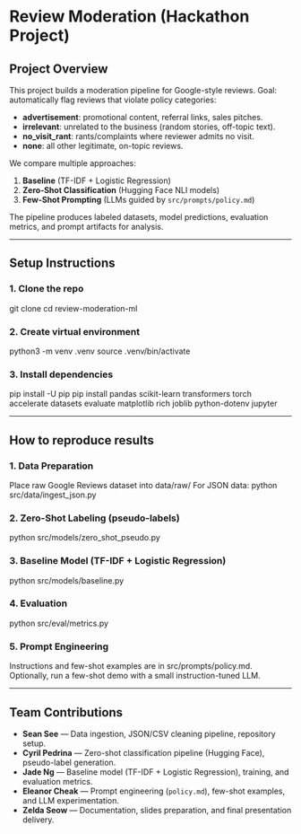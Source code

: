 # Review Moderation (Hackathon Project)

## Project Overview
This project builds a moderation pipeline for Google-style reviews.
Goal: automatically flag reviews that violate policy categories:
- **advertisement**: promotional content, referral links, sales pitches.
- **irrelevant**: unrelated to the business (random stories, off-topic text).
- **no_visit_rant**: rants/complaints where reviewer admits no visit.
- **none**: all other legitimate, on-topic reviews.

We compare multiple approaches:
1. **Baseline** (TF-IDF + Logistic Regression)
2. **Zero-Shot Classification** (Hugging Face NLI models)
3. **Few-Shot Prompting** (LLMs guided by `src/prompts/policy.md`)

The pipeline produces labeled datasets, model predictions, evaluation metrics, and prompt artifacts for analysis.

---

## Setup Instructions

### 1. Clone the repo
git clone <your-repo-url>
cd review-moderation-ml

### 2. Create virtual environment
python3 -m venv .venv
source .venv/bin/activate

### 3. Install dependencies
pip install -U pip
pip install pandas scikit-learn transformers torch accelerate datasets evaluate matplotlib rich joblib python-dotenv jupyter

---

## How to reproduce results

### 1. Data Preparation
Place raw Google Reviews dataset into data/raw/
For JSON data:
python src/data/ingest_json.py

### 2. Zero-Shot Labeling (pseudo-labels)
python src/models/zero_shot_pseudo.py

### 3. Baseline Model (TF-IDF + Logistic Regression)
python src/models/baseline.py

### 4. Evaluation
python src/eval/metrics.py

### 5. Prompt Engineering
Instructions and few-shot examples are in src/prompts/policy.md.
Optionally, run a few-shot demo with a small instruction-tuned LLM.

--- 

## Team Contributions

- **Sean See** — Data ingestion, JSON/CSV cleaning pipeline, repository setup.  
- **Cyril Pedrina** — Zero-shot classification pipeline (Hugging Face), pseudo-label generation.  
- **Jade Ng** — Baseline model (TF-IDF + Logistic Regression), training, and evaluation metrics.  
- **Eleanor Cheak** — Prompt engineering (`policy.md`), few-shot examples, and LLM experimentation.  
- **Zelda Seow** — Documentation, slides preparation, and final presentation delivery.